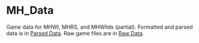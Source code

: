 # MH_Data
Game data for MHWI, MHRS, and MHWilds (partial).
Formatted and parsed data is in [Parsed Data](https://github.com/RampageRobot/MH_Data/tree/main/Parsed%20Files). Raw game files are in [Raw Data](https://github.com/RampageRobot/MH_Data/tree/main/Raw%20Data).
